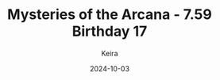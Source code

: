 ---
title: 'Mysteries of the Arcana - 7.59 Birthday 17'
alt: 'Mysteries of the Arcana'
date: '2024-10-03'
author: 'Keira'
artist: 'Keira'
---
